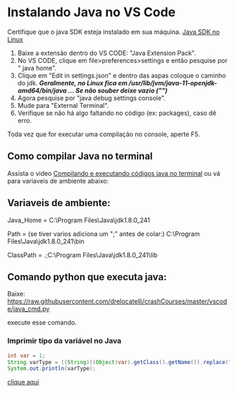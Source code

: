 # Instalando Java no VS Code

Certifique que o java SDK esteja instalado em sua máquina. 
[Java SDK no Linux](https://www.youtube.com/watch?v=Hw9fYjH4lT4)

1. Baixe a extensão dentro do VS CODE: "Java Extension Pack".
2. No VS CODE, clique em file>preferences>settings e então pesquise por " java home".
3. Clique em "Edit in settings.json" e dentro das aspas coloque o caminho do jdk.
***Geralmente, no Linux fica em /usr/lib/jvm/java-11-openjdk-amd64/bin/java ... Se não souber deixe vazio ("")***
4. Agora pesquise por "java debug settings console".
5. Mude para "External Terminal".
6. Verifique se não há algo faltando no código (ex: packages), caso dê erro.

Toda vez que for executar uma compilação no console, aperte F5.

## Como compilar Java no terminal
Assista o video [Compilando e executando códigos java no terminal](https://youtu.be/KIpuhJbNhN4) ou vá para variaveis de ambiente abaixo: 


## Variaveis de ambiente:
Java_Home = C:\Program Files\Java\jdk1.8.0_241

Path = (se tiver varios adiciona um ";" antes de colar:) C:\Program Files\Java\jdk1.8.0_241\bin

ClassPath = .;C:\Program Files\Java\jdk1.8.0_241\lib


## Comando python que executa java:
Baixe: https://raw.githubusercontent.com/drelocatelli/crashCourses/master/vscode/java_cmd.py

execute esse comando.

### Imprimir tipo da variável no Java
```java
int var = 1;
String varType = ((String)((Object)var).getClass().getName()).replace("java.lang.","").replace("Integer","Int");
System.out.println(varType);
```

[clique aqui](https://stackoverflow.com/questions/12361492/how-to-determine-the-primitive-type-of-a-primitive-variable#answer-12361525)
